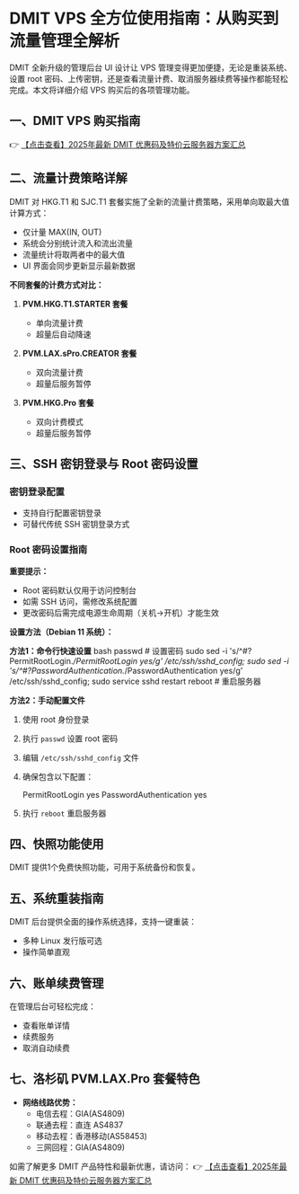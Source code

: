 # DMIT VPS 全方位使用指南：从购买到流量管理全解析

DMIT 全新升级的管理后台 UI 设计让 VPS 管理变得更加便捷，无论是重装系统、设置 root 密码、上传密钥，还是查看流量计费、取消服务器续费等操作都能轻松完成。本文将详细介绍 VPS 购买后的各项管理功能。

## 一、DMIT VPS 购买指南
👉 [【点击查看】2025年最新 DMIT 优惠码及特价云服务器方案汇总](https://bit.ly/dmit_coupon)

## 二、流量计费策略详解

DMIT 对 HKG.T1 和 SJC.T1 套餐实施了全新的流量计费策略，采用单向取最大值计算方式：

- 仅计量 MAX(IN, OUT)
- 系统会分别统计流入和流出流量
- 流量统计将取两者中的最大值
- UI 界面会同步更新显示最新数据

**不同套餐的计费方式对比：**

1. **PVM.HKG.T1.STARTER 套餐**
   - 单向流量计费
   - 超量后自动降速

2. **PVM.LAX.sPro.CREATOR 套餐**
   - 双向流量计费
   - 超量后服务暂停

3. **PVM.HKG.Pro 套餐**
   - 双向计费模式
   - 超量后服务暂停

## 三、SSH 密钥登录与 Root 密码设置

### 密钥登录配置
- 支持自行配置密钥登录
- 可替代传统 SSH 密钥登录方式

### Root 密码设置指南
**重要提示：**
- Root 密码默认仅用于访问控制台
- 如需 SSH 访问，需修改系统配置
- 更改密码后需完成电源生命周期（关机→开机）才能生效

**设置方法（Debian 11 系统）：**

**方法1：命令行快速设置**
bash
passwd # 设置密码
sudo sed -i 's/^#\?PermitRootLogin.*/PermitRootLogin yes/g' /etc/ssh/sshd_config;
sudo sed -i 's/^#\?PasswordAuthentication.*/PasswordAuthentication yes/g' /etc/ssh/sshd_config;
sudo service sshd restart
reboot # 重启服务器

**方法2：手动配置文件**
1. 使用 root 身份登录
2. 执行 `passwd` 设置 root 密码
3. 编辑 `/etc/ssh/sshd_config` 文件
4. 确保包含以下配置：
   
   PermitRootLogin yes
   PasswordAuthentication yes
   
5. 执行 `reboot` 重启服务器

## 四、快照功能使用
DMIT 提供1个免费快照功能，可用于系统备份和恢复。

## 五、系统重装指南
DMIT 后台提供全面的操作系统选择，支持一键重装：
- 多种 Linux 发行版可选
- 操作简单直观

## 六、账单续费管理
在管理后台可轻松完成：
- 查看账单详情
- 续费服务
- 取消自动续费

## 七、洛杉矶 PVM.LAX.Pro 套餐特色
- **网络线路优势：**
  - 电信去程：GIA(AS4809)
  - 联通去程：直连 AS4837
  - 移动去程：香港移动(AS58453)
  - 三网回程：GIA(AS4809)

如需了解更多 DMIT 产品特性和最新优惠，请访问：
👉 [【点击查看】2025年最新 DMIT 优惠码及特价云服务器方案汇总](https://bit.ly/dmit_coupon)